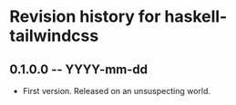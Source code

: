 # Revision history for haskell-tailwindcss

## 0.1.0.0 -- YYYY-mm-dd

* First version. Released on an unsuspecting world.
